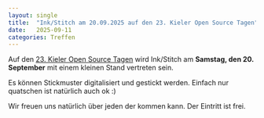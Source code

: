 ```yaml
---
layout: single
title:  "Ink/Stitch am 20.09.2025 auf den 23. Kieler Open Source Tagen"
date:   2025-09-11
categories: Treffen
---
```

Auf den [23. Kieler Open Source Tagen](https://kielux.de/) wird Ink/Stitch am **Samstag, den 20. September** mit einem kleinen Stand vertreten sein.

Es können Stickmuster digitalisiert und gestickt werden. Einfach nur quatschen ist natürlich auch ok :)

Wir freuen uns natürlich über jeden der kommen kann. Der Eintritt ist frei.
